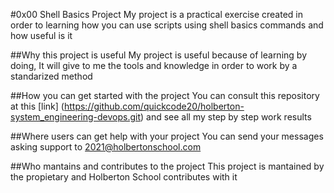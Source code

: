 #0x00 Shell Basics Project
My project is a practical exercise created in order to learning how you can use scripts using shell basics commands and how useful is it 

##Why this project is useful
My project is useful because of learning by doing, It will give to me the tools and knowledge in order to work by a standarized method

##How you can get started with the project
You can consult this repository at this [link] (https://github.com/quickcode20/holberton-system_engineering-devops.git) and see all my step by step work results

##Where users can get help with your project
You can send your messages asking support to 2021@holbertonschool.com

##Who mantains and contributes to the project
This project is mantained by the propietary and Holberton School contributes with it